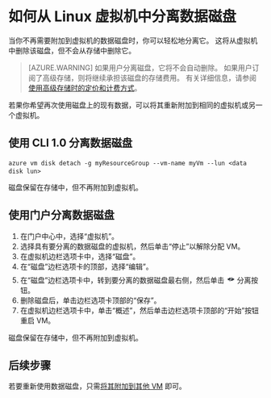 <properties
    pageTitle="从 Linux VM 中分离数据磁盘 - Azure | Azure"
    description="了解如何使用 CLI 1.0 或 Azure 门户从 Azure 虚拟机中分离数据磁盘。"
    services="virtual-machines-linux"
    documentationcenter=""
    author="cynthn"
    manager="timlt"
    editor=""
    tags="azure-service-management" />
<tags
    ms.assetid=""
    ms.service="virtual-machines-linux"
    ms.workload="infrastructure-services"
    ms.tgt_pltfrm="vm-windows"
    ms.devlang="azurecli"
    ms.topic="article"
    ms.date="03/21/2017"
    wacn.date="05/15/2017"
    ms.author="cynthn"
    ms.translationtype="Human Translation"
    ms.sourcegitcommit="457fc748a9a2d66d7a2906b988e127b09ee11e18"
    ms.openlocfilehash="1b686d16dd9d9e672d3983ff7148322278f71b28"
    ms.contentlocale="zh-cn"
    ms.lasthandoff="05/05/2017" />

# <a name="how-to-detach-a-data-disk-from-a-linux-virtual-machine"></a>如何从 Linux 虚拟机中分离数据磁盘

当你不再需要附加到虚拟机的数据磁盘时，你可以轻松地分离它。 这将从虚拟机中删除该磁盘，但不会从存储中删除它。 

> [AZURE.WARNING]
> 如果用户分离磁盘，它将不会自动删除。 如果用户订阅了高级存储，则将继续承担该磁盘的存储费用。 有关详细信息，请参阅[使用高级存储时的定价和计费方式](/documentation/articles/storage-premium-storage/#pricing-and-billing)。 
> 
> 

若果你希望再次使用磁盘上的现有数据，可以将其重新附加到相同的虚拟机或另一个虚拟机。  

## <a name="detach-a-data-disk-using-cli-20"></a>使用 CLI 1.0 分离数据磁盘

    azure vm disk detach -g myResourceGroup --vm-name myVm --lun <data disk lun>

磁盘保留在存储中，但不再附加到虚拟机。

## <a name="detach-a-data-disk-using-the-portal"></a>使用门户分离数据磁盘
1. 在门户中心中，选择“虚拟机”。
2. 选择具有要分离的数据磁盘的虚拟机，然后单击“停止”以解除分配 VM。
3. 在虚拟机边栏选项卡中，选择“磁盘”。
4. 在“磁盘”边栏选项卡的顶部，选择“编辑”。
5. 在“磁盘”边栏选项卡中，转到要分离的数据磁盘最右侧，然后单击![分离按钮图像](./media/virtual-machines-linux-detach-disk/detach.png)分离按钮。
5. 删除磁盘后，单击边栏选项卡顶部的“保存”。
6. 在虚拟机边栏选项卡中，单击“概述”，然后单击边栏选项卡顶部的“开始”按钮重启 VM。

磁盘保留在存储中，但不再附加到虚拟机。

## <a name="next-steps"></a>后续步骤
若要重新使用数据磁盘，只需[将其附加到其他 VM](/documentation/articles/virtual-machines-linux-add-disk/) 即可。